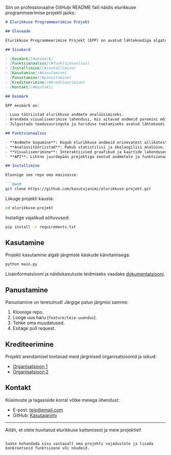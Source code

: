 Siin on professionaalne GitHubi README faili näidis elurikkuse programmeerimise projekti jaoks:

```markdown
# Elurikkuse Programmeerimise Projekt

## Ülevaade

Elurikkuse Programmeerimise Projekt (EPP) on avatud lähtekoodiga algatus, mille eesmärk on arendada ja toetada tööriistu ning ressurse elurikkuse ja ökoloogia uurimiseks ja kaitsmiseks. Projekt koondab erinevaid programmeerimise ja andmeanalüüsi tehnikaid, et edendada teadlikkust ja kaitset bioloogilisest mitmekesisusest.

## Sisukord

- [Eesmärk](#eesmärk)
- [Funktsionaalsus](#funktsionaalsus)
- [Installimine](#installimine)
- [Kasutamine](#kasutamine)
- [Panustamine](#panustamine)
- [Krediteerimine](#krediteerimine)
- [Kontakt](#kontakt)

## Eesmärk

EPP eesmärk on:

- Luua tööriistad elurikkuse andmete analüüsimiseks.
- Arendada visualiseerimise lahendusi, mis aitavad andmeid paremini mõista.
- Julgustada teadusuuringute ja hariduse toetamiseks avatud lähtekoodi lahendusi.

## Funktsionaalsus

- **Andmete kogumine**: Kogub elurikkuse andmeid erinevatest allikatest.
- **Analüüsitööriistad**: Pakub statistilisi ja ökoloogilisi analüüse.
- **Visualiseerimine**: Interaktiivsed graafikud ja kaartide lahendused andmete esitamiseks.
- **API**: Lihtne juurdepääs projektiga seotud andmetele ja funktsionaalsusele.

## Installimine

Kloonige see repo oma masinasse:

```bash
git clone https://github.com/kasutajanimi/elurikkuse-projekt.git
```

Liikuge projekti kausta:

```bash
cd elurikkuse-projekt
```

Installige vajalikud sõltuvused:

```bash
pip install -r requirements.txt
```

## Kasutamine

Projekti kasutamine algab järgmiste käskude käivitamisega:

```bash
python main.py
```

Lisainformatsiooni ja näidiskasutuste leidmiseks vaadake [dokumentatsiooni](docs/).

## Panustamine

Panustamine on teretulnud! Järgige palun järgmisi samme:

1. Kloonige repo.
2. Looge uus haru (`feature/teie-uuendus`).
3. Tehke oma muudatused.
4. Esitage pull request.

## Krediteerimine

Projekti arendamisel toetavad meid järgmised organisatsioonid ja isikud:

- [Organisatsioon 1](https://link.org)
- [Organisatsioon 2](https://link.org)

## Kontakt

Küsimuste ja tagasiside korral võtke meiega ühendust:

- E-post: [teie@email.com](mailto:teie@email.com)
- GitHub: [Kasutajanimi](https://github.com/kasutajanimi)

---

Aitäh, et olete huvitatud elurikkuse kaitsmisest ja meie projektist!
```

Saate kohandada sisu vastavalt oma projekti vajadustele ja lisada konkreetseid funktsioone või nõudeid.
